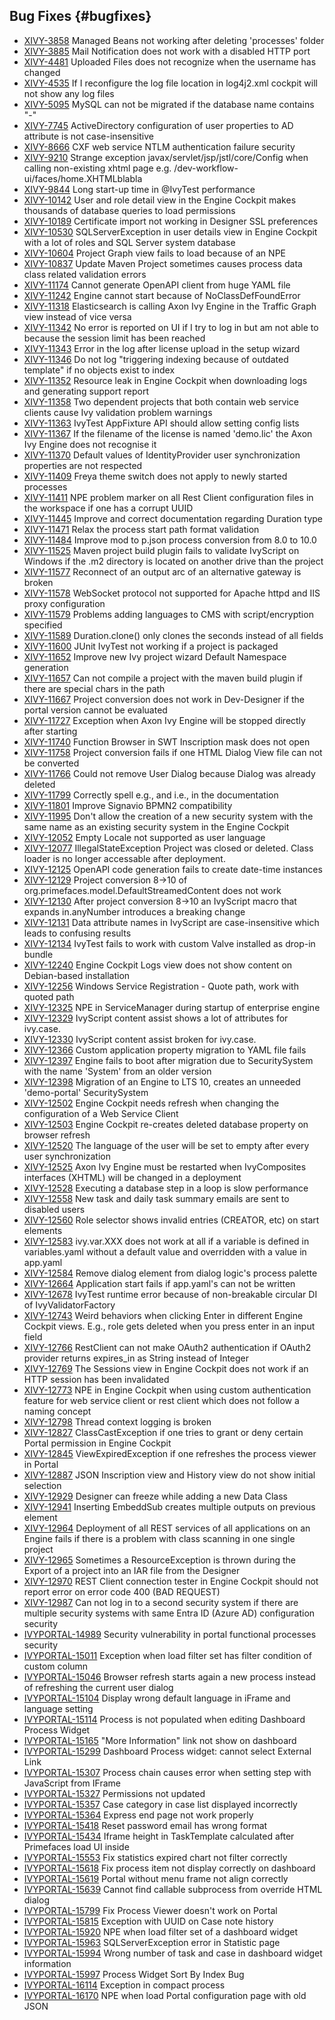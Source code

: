 ## Bug Fixes {#bugfixes}

* [XIVY-3858](https://1ivy.atlassian.net/browse/XIVY-3858) Managed Beans not working after deleting 'processes' folder 
* [XIVY-3885](https://1ivy.atlassian.net/browse/XIVY-3885) Mail Notification does not work with a disabled HTTP port 
* [XIVY-4481](https://1ivy.atlassian.net/browse/XIVY-4481) Uploaded Files does not recognize when the username has changed  
* [XIVY-4535](https://1ivy.atlassian.net/browse/XIVY-4535) If I reconfigure the log file location in log4j2.xml cockpit will not show any log files 
* [XIVY-5095](https://1ivy.atlassian.net/browse/XIVY-5095) MySQL can not be migrated if the database name contains "-" 
* [XIVY-7745](https://1ivy.atlassian.net/browse/XIVY-7745) ActiveDirectory configuration of user properties to AD attribute is not case-insensitive 
* [XIVY-8666](https://1ivy.atlassian.net/browse/XIVY-8666) CXF web service NTLM authentication failure <span class="badge badge-pill badge-success badge-security">security</span>
* [XIVY-9210](https://1ivy.atlassian.net/browse/XIVY-9210) Strange exception javax/servlet/jsp/jstl/core/Config when calling non-existing xhtml page e.g. /dev-workflow-ui/faces/home.XHTMLblabla 
* [XIVY-9844](https://1ivy.atlassian.net/browse/XIVY-9844) Long start-up time in @IvyTest <span class="badge badge-pill badge-success badge-performance">performance</span>
* [XIVY-10142](https://1ivy.atlassian.net/browse/XIVY-10142) User and role detail view in the Engine Cockpit makes thousands of database queries to load permissions 
* [XIVY-10189](https://1ivy.atlassian.net/browse/XIVY-10189) Certificate import not working in Designer SSL preferences  
* [XIVY-10530](https://1ivy.atlassian.net/browse/XIVY-10530) SQLServerException in user details view in Engine Cockpit with a lot of roles and SQL Server system database 
* [XIVY-10604](https://1ivy.atlassian.net/browse/XIVY-10604) Project Graph view fails to load because of an NPE 
* [XIVY-10837](https://1ivy.atlassian.net/browse/XIVY-10837) Update Maven Project sometimes causes process data class related validation errors 
* [XIVY-11174](https://1ivy.atlassian.net/browse/XIVY-11174) Cannot generate OpenAPI client from huge YAML file 
* [XIVY-11242](https://1ivy.atlassian.net/browse/XIVY-11242) Engine cannot start because of NoClassDefFoundError 
* [XIVY-11318](https://1ivy.atlassian.net/browse/XIVY-11318) Elasticsearch is calling Axon Ivy Engine in the Traffic Graph view instead of vice versa 
* [XIVY-11342](https://1ivy.atlassian.net/browse/XIVY-11342) No error is reported on UI if I try to log in but am not able to because the session limit has been reached 
* [XIVY-11343](https://1ivy.atlassian.net/browse/XIVY-11343) Error in the log after license upload in the setup wizard 
* [XIVY-11346](https://1ivy.atlassian.net/browse/XIVY-11346) Do not log "triggering indexing because of outdated template" if no objects exist to index 
* [XIVY-11352](https://1ivy.atlassian.net/browse/XIVY-11352) Resource leak in Engine Cockpit when downloading logs and generating support report 
* [XIVY-11358](https://1ivy.atlassian.net/browse/XIVY-11358) Two dependent projects that both contain web service clients cause Ivy validation problem warnings  
* [XIVY-11363](https://1ivy.atlassian.net/browse/XIVY-11363) IvyTest AppFixture API should allow setting config lists 
* [XIVY-11367](https://1ivy.atlassian.net/browse/XIVY-11367) If the filename of the license is named 'demo.lic' the Axon Ivy Engine does not recognise it 
* [XIVY-11370](https://1ivy.atlassian.net/browse/XIVY-11370) Default values of IdentityProvider user synchronization properties are not respected 
* [XIVY-11409](https://1ivy.atlassian.net/browse/XIVY-11409) Freya theme switch does not apply to newly started processes 
* [XIVY-11411](https://1ivy.atlassian.net/browse/XIVY-11411) NPE problem marker on all Rest Client configuration files in the workspace if one has a corrupt UUID 
* [XIVY-11445](https://1ivy.atlassian.net/browse/XIVY-11445) Improve and correct documentation regarding Duration type 
* [XIVY-11471](https://1ivy.atlassian.net/browse/XIVY-11471) Relax the process start path format validation 
* [XIVY-11484](https://1ivy.atlassian.net/browse/XIVY-11484) Improve mod to p.json process conversion from 8.0 to 10.0 
* [XIVY-11525](https://1ivy.atlassian.net/browse/XIVY-11525) Maven project build plugin fails to validate IvyScript on Windows if the .m2 directory is located on another drive than the project 
* [XIVY-11577](https://1ivy.atlassian.net/browse/XIVY-11577) Reconnect of an output arc of an alternative gateway is broken 
* [XIVY-11578](https://1ivy.atlassian.net/browse/XIVY-11578) WebSocket protocol not supported for Apache httpd and IIS proxy configuration 
* [XIVY-11579](https://1ivy.atlassian.net/browse/XIVY-11579) Problems adding languages to CMS with script/encryption specified 
* [XIVY-11589](https://1ivy.atlassian.net/browse/XIVY-11589) Duration.clone() only clones the seconds instead of all fields 
* [XIVY-11600](https://1ivy.atlassian.net/browse/XIVY-11600) JUnit IvyTest not working if a project is packaged 
* [XIVY-11652](https://1ivy.atlassian.net/browse/XIVY-11652) Improve new Ivy project wizard Default Namespace generation 
* [XIVY-11657](https://1ivy.atlassian.net/browse/XIVY-11657) Can not compile a project with the maven build plugin if there are special chars in the path 
* [XIVY-11667](https://1ivy.atlassian.net/browse/XIVY-11667) Project conversion does not work in Dev-Designer if the portal version cannot be evaluated 
* [XIVY-11727](https://1ivy.atlassian.net/browse/XIVY-11727) Exception when Axon Ivy Engine will be stopped directly after starting 
* [XIVY-11740](https://1ivy.atlassian.net/browse/XIVY-11740) Function Browser in SWT Inscription mask does not open 
* [XIVY-11758](https://1ivy.atlassian.net/browse/XIVY-11758) Project conversion fails if one HTML Dialog View file can not be converted 
* [XIVY-11766](https://1ivy.atlassian.net/browse/XIVY-11766) Could not remove User Dialog because Dialog was already deleted 
* [XIVY-11799](https://1ivy.atlassian.net/browse/XIVY-11799) Correctly spell e.g., and i.e., in the documentation 
* [XIVY-11801](https://1ivy.atlassian.net/browse/XIVY-11801) Improve Signavio BPMN2 compatibility 
* [XIVY-11995](https://1ivy.atlassian.net/browse/XIVY-11995) Don't allow the creation of a new security system with the same name as an existing security system in the Engine Cockpit 
* [XIVY-12052](https://1ivy.atlassian.net/browse/XIVY-12052) Empty Locale not supported as user language 
* [XIVY-12077](https://1ivy.atlassian.net/browse/XIVY-12077) IllegalStateException Project was closed or deleted. Class loader is no longer accessable after deployment. 
* [XIVY-12125](https://1ivy.atlassian.net/browse/XIVY-12125) OpenAPI code generation fails to create date-time instances 
* [XIVY-12129](https://1ivy.atlassian.net/browse/XIVY-12129) Project conversion 8->10 of org.primefaces.model.DefaultStreamedContent does not work 
* [XIVY-12130](https://1ivy.atlassian.net/browse/XIVY-12130) After project conversion 8->10 an IvyScript macro that expands in.anyNumber introduces a breaking change   
* [XIVY-12131](https://1ivy.atlassian.net/browse/XIVY-12131) Data attribute names in IvyScript are case-insensitive which leads to confusing results   
* [XIVY-12134](https://1ivy.atlassian.net/browse/XIVY-12134) IvyTest fails to work with custom Valve installed as drop-in bundle 
* [XIVY-12240](https://1ivy.atlassian.net/browse/XIVY-12240) Engine Cockpit Logs view does not show content on Debian-based installation 
* [XIVY-12256](https://1ivy.atlassian.net/browse/XIVY-12256) Windows Service Registration - Quote path, work with quoted path 
* [XIVY-12325](https://1ivy.atlassian.net/browse/XIVY-12325) NPE in ServiceManager during startup of enterprise engine 
* [XIVY-12329](https://1ivy.atlassian.net/browse/XIVY-12329) IvyScript content assist shows a lot of attributes for ivy.case. 
* [XIVY-12330](https://1ivy.atlassian.net/browse/XIVY-12330) IvyScript content assist broken for ivy.case. 
* [XIVY-12366](https://1ivy.atlassian.net/browse/XIVY-12366) Custom application property migration to YAML file fails 
* [XIVY-12397](https://1ivy.atlassian.net/browse/XIVY-12397) Engine fails to boot after migration due to SecuritySystem with the name 'System' from an older version 
* [XIVY-12398](https://1ivy.atlassian.net/browse/XIVY-12398)  Migration of an Engine to LTS 10, creates an unneeded 'demo-portal' SecuritySystem 
* [XIVY-12502](https://1ivy.atlassian.net/browse/XIVY-12502) Engine Cockpit needs refresh when changing the configuration of a Web Service Client 
* [XIVY-12503](https://1ivy.atlassian.net/browse/XIVY-12503) Engine Cockpit  re-creates deleted database property on browser refresh 
* [XIVY-12520](https://1ivy.atlassian.net/browse/XIVY-12520) The language of the user will be set to empty after every user synchronization 
* [XIVY-12525](https://1ivy.atlassian.net/browse/XIVY-12525) Axon Ivy Engine must be restarted when IvyComposites interfaces (XHTML) will be changed in a deployment 
* [XIVY-12528](https://1ivy.atlassian.net/browse/XIVY-12528) Executing a database step in a loop is slow <span class="badge badge-pill badge-success badge-performance">performance</span>
* [XIVY-12558](https://1ivy.atlassian.net/browse/XIVY-12558) New task and daily task summary emails are sent to disabled users 
* [XIVY-12560](https://1ivy.atlassian.net/browse/XIVY-12560) Role selector shows invalid entries (CREATOR, etc) on start elements 
* [XIVY-12583](https://1ivy.atlassian.net/browse/XIVY-12583) ivy.var.XXX does not work at all if a variable is defined in variables.yaml without a default value and overridden with a value in app.yaml 
* [XIVY-12584](https://1ivy.atlassian.net/browse/XIVY-12584) Remove dialog element from dialog logic's process palette 
* [XIVY-12664](https://1ivy.atlassian.net/browse/XIVY-12664) Application start fails if app.yaml's can not be written 
* [XIVY-12678](https://1ivy.atlassian.net/browse/XIVY-12678) IvyTest runtime error because of non-breakable circular DI of IvyValidatorFactory 
* [XIVY-12743](https://1ivy.atlassian.net/browse/XIVY-12743) Weird behaviors when clicking Enter in different Engine Cockpit views. E.g., role gets deleted when you press enter in an input field 
* [XIVY-12766](https://1ivy.atlassian.net/browse/XIVY-12766) RestClient can not make OAuth2 authentication if OAuth2 provider returns expires_in as String instead of Integer 
* [XIVY-12769](https://1ivy.atlassian.net/browse/XIVY-12769) The Sessions view in Engine Cockpit does not work if an HTTP session has been invalidated 
* [XIVY-12773](https://1ivy.atlassian.net/browse/XIVY-12773) NPE in Engine Cockpit when using custom authentication feature for web service client or rest client which does not follow a naming concept 
* [XIVY-12798](https://1ivy.atlassian.net/browse/XIVY-12798) Thread context logging is broken 
* [XIVY-12827](https://1ivy.atlassian.net/browse/XIVY-12827) ClassCastException if one tries to grant or deny certain Portal permission in Engine Cockpit 
* [XIVY-12845](https://1ivy.atlassian.net/browse/XIVY-12845) ViewExpiredException if one refreshes the process viewer in Portal 
* [XIVY-12887](https://1ivy.atlassian.net/browse/XIVY-12887) JSON Inscription view and History view do not show initial selection 
* [XIVY-12929](https://1ivy.atlassian.net/browse/XIVY-12929) Designer can freeze while adding a new Data Class 
* [XIVY-12941](https://1ivy.atlassian.net/browse/XIVY-12941) Inserting EmbeddSub creates multiple outputs on previous element 
* [XIVY-12964](https://1ivy.atlassian.net/browse/XIVY-12964) Deployment of all REST services of all applications on an Engine fails if there is a problem with class scanning in one single project 
* [XIVY-12965](https://1ivy.atlassian.net/browse/XIVY-12965) Sometimes a ResourceException is thrown during the Export of a project into an IAR file from the Designer 
* [XIVY-12970](https://1ivy.atlassian.net/browse/XIVY-12970) REST Client connection tester in Engine Cockpit should not report error on error code 400 (BAD REQUEST) 
* [XIVY-12987](https://1ivy.atlassian.net/browse/XIVY-12987) Can not log in to a second security system if there are multiple security systems with same Entra ID (Azure AD) configuration <span class="badge badge-pill badge-success badge-security">security</span>
* [IVYPORTAL-14989](https://1ivy.atlassian.net/browse/IVYPORTAL-14989) Security vulnerability in portal functional processes <span class="badge badge-pill badge-success badge-security">security</span>
* [IVYPORTAL-15011](https://1ivy.atlassian.net/browse/IVYPORTAL-15011) Exception when load filter set has filter condition of custom column 
* [IVYPORTAL-15046](https://1ivy.atlassian.net/browse/IVYPORTAL-15046) Browser refresh starts again a new process instead of refreshing the current user dialog 
* [IVYPORTAL-15104](https://1ivy.atlassian.net/browse/IVYPORTAL-15104) Display wrong default language in iFrame and language setting 
* [IVYPORTAL-15114](https://1ivy.atlassian.net/browse/IVYPORTAL-15114) Process is not populated when editing Dashboard Process Widget 
* [IVYPORTAL-15165](https://1ivy.atlassian.net/browse/IVYPORTAL-15165) "More Information" link not show on dashboard 
* [IVYPORTAL-15299](https://1ivy.atlassian.net/browse/IVYPORTAL-15299) Dashboard Process widget: cannot select External Link 
* [IVYPORTAL-15307](https://1ivy.atlassian.net/browse/IVYPORTAL-15307) Process chain causes error when setting step with JavaScript from IFrame 
* [IVYPORTAL-15327](https://1ivy.atlassian.net/browse/IVYPORTAL-15327) Permissions not updated 
* [IVYPORTAL-15357](https://1ivy.atlassian.net/browse/IVYPORTAL-15357) Case category in case list displayed incorrectly 
* [IVYPORTAL-15364](https://1ivy.atlassian.net/browse/IVYPORTAL-15364) Express end page not work properly 
* [IVYPORTAL-15418](https://1ivy.atlassian.net/browse/IVYPORTAL-15418) Reset password email has wrong format 
* [IVYPORTAL-15434](https://1ivy.atlassian.net/browse/IVYPORTAL-15434) Iframe height in TaskTemplate calculated after Primefaces load UI inside 
* [IVYPORTAL-15553](https://1ivy.atlassian.net/browse/IVYPORTAL-15553) Fix statistics expired chart not filter correctly 
* [IVYPORTAL-15618](https://1ivy.atlassian.net/browse/IVYPORTAL-15618) Fix process item not display correctly on dashboard 
* [IVYPORTAL-15619](https://1ivy.atlassian.net/browse/IVYPORTAL-15619) Portal without menu frame not align correctly 
* [IVYPORTAL-15639](https://1ivy.atlassian.net/browse/IVYPORTAL-15639) Cannot find callable subprocess from override HTML dialog 
* [IVYPORTAL-15799](https://1ivy.atlassian.net/browse/IVYPORTAL-15799) Fix Process Viewer doesn't work on Portal 
* [IVYPORTAL-15815](https://1ivy.atlassian.net/browse/IVYPORTAL-15815) Exception with UUID on Case note history 
* [IVYPORTAL-15920](https://1ivy.atlassian.net/browse/IVYPORTAL-15920) NPE when load filter set of a dashboard widget 
* [IVYPORTAL-15963](https://1ivy.atlassian.net/browse/IVYPORTAL-15963) SQLServerException error in Statistic page 
* [IVYPORTAL-15994](https://1ivy.atlassian.net/browse/IVYPORTAL-15994) Wrong number of task and case in dashboard widget information 
* [IVYPORTAL-15997](https://1ivy.atlassian.net/browse/IVYPORTAL-15997) Process Widget Sort By Index Bug 
* [IVYPORTAL-16114](https://1ivy.atlassian.net/browse/IVYPORTAL-16114) Exception in compact process 
* [IVYPORTAL-16170](https://1ivy.atlassian.net/browse/IVYPORTAL-16170) NPE when load Portal configuration page with old JSON 